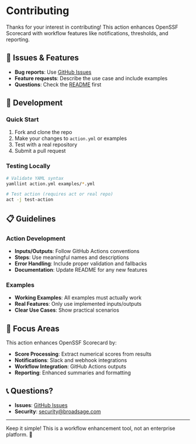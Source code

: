# Contributing

Thanks for your interest in contributing! This action enhances OpenSSF Scorecard with workflow features like notifications, thresholds, and reporting.

## 🐛 Issues & Features

- **Bug reports**: Use [GitHub Issues](https://github.com/broadsage/scorecard-action/issues)
- **Feature requests**: Describe the use case and include examples
- **Questions**: Check the [README](README.md) first

## 🔧 Development

### Quick Start

1. Fork and clone the repo
2. Make your changes to `action.yml` or examples
3. Test with a real repository
4. Submit a pull request

### Testing Locally

```bash
# Validate YAML syntax
yamllint action.yml examples/*.yml

# Test action (requires act or real repo)
act -j test-action
```

## 📋 Guidelines

### Action Development

- **Inputs/Outputs**: Follow GitHub Actions conventions
- **Steps**: Use meaningful names and descriptions
- **Error Handling**: Include proper validation and fallbacks
- **Documentation**: Update README for any new features

### Examples

- **Working Examples**: All examples must actually work
- **Real Features**: Only use implemented inputs/outputs
- **Clear Use Cases**: Show practical scenarios

## 🎯 Focus Areas

This action enhances OpenSSF Scorecard by:

- **Score Processing**: Extract numerical scores from results
- **Notifications**: Slack and webhook integrations  
- **Workflow Integration**: GitHub Actions outputs
- **Reporting**: Enhanced summaries and formatting

## 📞 Questions?

- **Issues**: [GitHub Issues](https://github.com/broadsage/scorecard-action/issues)
- **Security**: [security@broadsage.com](mailto:security@broadsage.com)

---

Keep it simple! This is a workflow enhancement tool, not an enterprise platform. 🚀
